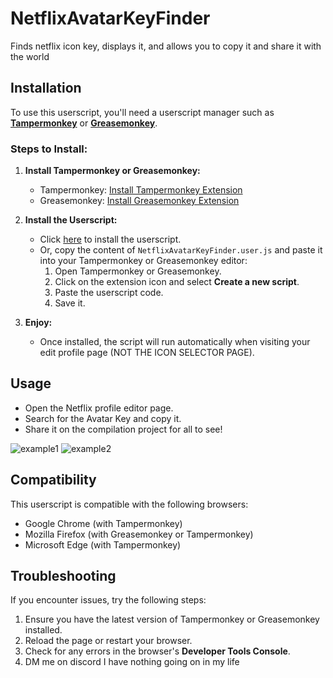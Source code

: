 # NetflixAvatarKeyFinder
Finds netflix icon key, displays it, and allows you to copy it and share it with the world

## Installation
To use this userscript, you'll need a userscript manager such as **[Tampermonkey](https://www.tampermonkey.net/)** or **[Greasemonkey](https://www.greasespot.net/)**.

### Steps to Install:
1. **Install Tampermonkey or Greasemonkey:**
   - Tampermonkey: [Install Tampermonkey Extension](https://www.tampermonkey.net/)
   - Greasemonkey: [Install Greasemonkey Extension](https://www.greasespot.net/)

2. **Install the Userscript:**
   - Click [here](https://github.com/starwarsdan3000/NetflixAvatarKeyFinder/raw/refs/heads/main/NetflixAvatarKeyFinder.user.js) to install the userscript.
   - Or, copy the content of `NetflixAvatarKeyFinder.user.js` and paste it into your Tampermonkey or Greasemonkey editor:
     1. Open Tampermonkey or Greasemonkey.
     2. Click on the extension icon and select **Create a new script**.
     3. Paste the userscript code.
     4. Save it.

3. **Enjoy:**
   - Once installed, the script will run automatically when visiting your edit profile page (NOT THE ICON SELECTOR PAGE).

## Usage
- Open the Netflix profile editor page.
- Search for the Avatar Key and copy it.
- Share it on the compilation project for all to see!

 ![example1]([https://github.com/user-attachments/assets/c4e92b74-1b81-44de-8b84-8dcaeb282044])
 ![example2]([https://github.com/user-attachments/assets/2b3f02cb-2181-441f-be19-adc0397ff31b])

## Compatibility
This userscript is compatible with the following browsers:
- Google Chrome (with Tampermonkey)
- Mozilla Firefox (with Greasemonkey or Tampermonkey)
- Microsoft Edge (with Tampermonkey)

## Troubleshooting
If you encounter issues, try the following steps:
1. Ensure you have the latest version of Tampermonkey or Greasemonkey installed.
2. Reload the page or restart your browser.
3. Check for any errors in the browser's **Developer Tools Console**.
4. DM me on discord I have nothing going on in my life

